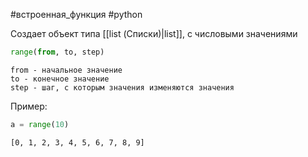 #встроенная_функция #python 


Создает объект типа [[list (Списки)|list]], c числовыми значениями
```python
range(from, to, step)
```
	from - начальное значение
	to - конечное значение
	step - шаг, с которым значения изменяются значения
Пример:
```python
a = range(10)
```
```
[0, 1, 2, 3, 4, 5, 6, 7, 8, 9]
```